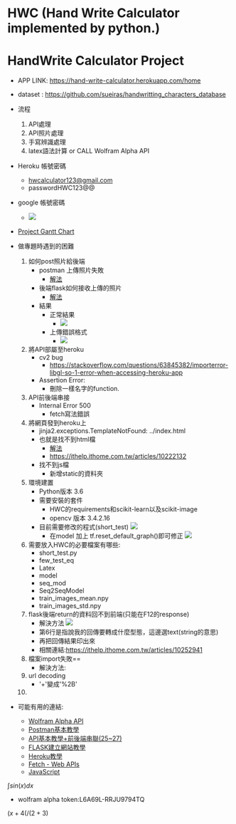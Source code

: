 # HWC (Hand Write Calculator implemented by python.)
# HandWrite Calculator Project


+ APP LINK: https://hand-write-calculator.herokuapp.com/home
+ dataset : https://github.com/sueiras/handwritting_characters_database

+ 流程
    1. API處理
    2. API照片處理
    3. 手寫辨識處理
    4. latex語法計算 or CALL Wolfram Alpha API 

+ Heroku 帳號密碼
    + hwcalculator123@gmail.com
    + passwordHWC123@@
+ google 帳號密碼
    + ![](https://i.imgur.com/ogfNkPT.png)



+ [Project Gantt Chart](https://docs.google.com/spreadsheets/d/1qRaeDJop0vqYx3cT2eMnDg9TIcGX7atjdee7rgkw2dg/edit#gid=536189438)


+ 做專題時遇到的困難
    1. 如何post照片給後端
        + postman 上傳照片失敗
            + [解法](https://stackoverflow.com/questions/63987217/postman-error-while-uploading-files-through-form-data-body-type)
        + 後端flask如何接收上傳的照片
            + [解法](https://www.itread01.com/article/1533275386.html)
        + 結果
            + 正常結果
                + ![](https://i.imgur.com/iJyBIuU.png)
            + 上傳錯誤格式
                + ![](https://i.imgur.com/qkNHe67.png)
    2. 將API部屬至heroku
        + cv2 bug
            + https://stackoverflow.com/questions/63845382/importerror-libgl-so-1-error-when-accessing-heroku-app
        + Assertion Error:
            + 刪除一樣名字的function.
    3. API前後端串接
        + Internal Error 500
            + fetch寫法錯誤
    4. 將網頁發到heroku上
        + jinja2.exceptions.TemplateNotFound: ../index.html 
        + 也就是找不到html檔
            + [解法](https://blog.csdn.net/shangxiaqiusuo1/article/details/103684463)
            + https://ithelp.ithome.com.tw/articles/10222132        
        + 找不到js檔
            + 新增static的資料夾
    5. 環境建置
        + Python版本 3.6
        + 需要安裝的套件
            + HWC的requirements和scikit-learn以及scikit-image
            + opencv 版本 3.4.2.16
        + 目前需要修改的程式(short_test)
            ![](https://i.imgur.com/7d2ALOR.png)
            + 在model 加上  tf.reset_default_graph()即可修正
            ![](https://i.imgur.com/BJ8IeKX.png) 
   6. 需要放入HWC的必要檔案有哪些:
        + short_test.py
        + few_test_eq
        + Latex
        + model
        + seq_mod
        + Seq2SeqModel
        + train_images_mean.npy
        + train_images_std.npy
    7. flask後端return的資料回不到前端(只能在F12的response)
        + 解決方法
        ![](https://i.imgur.com/wREoSSb.png)
        + 第6行是指說我的回傳要轉成什麼型態，這邊選text(string的意思)
        + 再把回傳結果印出來 
        + 相關連結:https://ithelp.ithome.com.tw/articles/10252941 
    8. 檔案import失敗==
        + 解決方法:
    9. url decoding
        + '+'變成'%2B'
    10. 
        

+ 可能有用的連結:
    + [Wolfram Alpha API](https://products.wolframalpha.com/api/)
    + [Postman基本教學](https://xenby.com/b/151-%E6%8E%A8%E8%96%A6-%E4%BD%BF%E9%96%8B%E7%99%BCapi%E6%9B%B4%E6%96%B9%E4%BE%BF%E7%9A%84%E5%B7%A5%E5%85%B7-postman)
    + [API基本教學+前後端串聯(25~27)](https://ithelp.ithome.com.tw/users/20107247/ironman/3719)
    + [FLASK建立網站教學](https://ithelp.ithome.com.tw/users/20120116/ironman/2532)
    + [Heroku教學](https://www.youtube.com/watch?v=wWRYBUzEG6E&ab_channel=%E5%BD%AD%E5%BD%AD%E7%9A%84%E8%AA%B2%E7%A8%8B)
    + [Fetch - Web APIs](https://developer.mozilla.org/zh-TW/docs/Web/API/Fetch_API/Using_Fetch)
    + [JavaScript](https://ithelp.ithome.com.tw/articles/10213148)



$\int sin(x) dx$

+ wolfram alpha token:L6A69L-RRJU9794TQ

$( x + 4 ( / ( 2 + 3)$